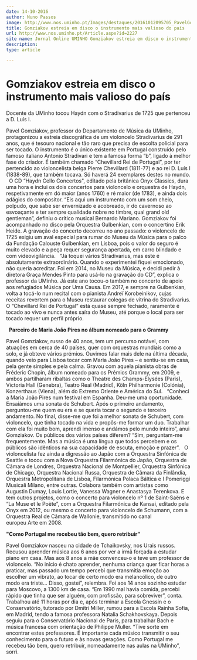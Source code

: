 ```yaml
---
date: 14-10-2016
author: Nuno Passos
image: http://www.nos.uminho.pt/Images/destaques/20161012095705_PavelGomziakovCD.jpg
title: Gomziakov estreia em disco o instrumento mais valioso do país
url: http://www.nos.uminho.pt/Article.aspx?id=2227
site name: Jornal Online UMINHO Gomziakov estreia em disco o instrumento mais valioso do país
description: 
type: article

---
```

# Gomziakov estreia em disco o instrumento mais valioso do país


  

Docente da UMinho tocou Haydn com o Stradivarius de 1725 que pertenceu a D. Luís I.

Pavel Gomziakov, professor do Departamento de Música da UMinho, protagonizou a estreia discográfica de um violoncelo Stradivarius de 291 anos, que é tesouro nacional e tão raro que precisa de escolta policial para ser tocado. O instrumento é o único existente em Portugal construído pelo famoso italiano Antonio Stradivari e tem a famosa forma “b”, ligado à melhor fase do criador. É também chamado “Chevillard Rei de Portugal”, por ter pertencido ao violoncelista belga Pierre Chevillard (1811-77) e ao rei D. Luís I (1838-89), que também tocava. Só haverá 24 exemplares destes no mundo.
 
O CD “Haydn Cello Concertos", editado pela britânica Onyx Classics, dura uma hora e inclui os dois concertos para violoncelo e orquestra de Haydn, respetivamente em dó maior (anos 1760) e ré maior (de 1783), e ainda dois adágios do compositor. “Eis aqui um instrumento com um som cheio, polpudo, que sabe ser envernizado e acobreado, ir do cavernoso ao esvoaçante e ter sempre qualidade nobre no timbre, qual grand old gentleman”, definiu o crítico musical Bernardo Mariano. Gomziakov foi acompanhado no disco pela Orquestra Gulbenkian, com o concertino Erik Heide. A gravação do concerto decorreu no ano passado: o violoncelo de 1725 exigiu um aval especial para rumar do Museu da Música para o palco da Fundação Calouste Gulbenkian, em Lisboa, pois o valor do seguro é muito elevado e a peça requer segurança apertada, em carro blindado e com videovigilância.
 
“Já toquei vários Stradivarius, mas este é absolutamente extraordinário. Quando o experimentei fiquei emocionado, não queria acreditar. Foi em 2014, no Museu da Música, e decidi pedir à diretora Graça Mendes Pinto para usá-lo na gravação do CD”, explica o professor da UMinho. Já este ano tocou-o também no concerto de apoio aos refugiados Música por Uma Causa. Em 2017, e sempre na Gulbenkian, volta a tocá-lo num recital com o pianista Andreï Korobeinikov, cujas receitas revertem para o Museu restaurar colegas de vitrina do Stradivarius. O “Chevillard Rei de Portugal” está quase sempre fechado, raramente é tocado ao vivo e nunca antes saíra do Museu, até porque o local para ser tocado requer um perfil próprio.

 
**Parceiro de Maria João Pires no álbum nomeado para o Grammy** 

Pavel Gomziakov, russo de 40 anos, tem um percurso notável, com atuações em cerca de 40 países, quer com orquestras mundiais como a solo, e já obteve vários prémios. Ouvimos falar mais dele na última década, quando veio para Lisboa tocar com Maria João Pires – e sentiu-se em casa, pela gente simples e pela calma. Gravou com aquela pianista obras de Fréderic Chopin, álbum nomeado para os Prémios Grammy, em 2009, e ambos partilharam ribaltas como o Theatre des Champs-Elysées (Paris), Victoria Hall (Genebra), Teatro Real (Madrid), Köln Philharmonie (Colónia), Konzerthaus (Viena), além do Extremo Oriente e América do Sul.
 
“Conheci a Maria João Pires num festival em Espanha. Deu-me uma oportunidade. Ensaiámos uma sonata de Schubert. Após o primeiro andamento, perguntou-me quem eu era e se queria tocar o segundo e terceiro andamento. No final, disse-me que foi a melhor sonata de Schubert, com violoncelo, que tinha tocado na vida e propôs-me formar um duo. Trabalhar com ela foi muito bom, aprendi imenso e andámos pelo mundo inteiro”, anui Gomziakov. Os públicos dos vários países diferem? “Sim, perguntam-me frequentemente. Mas a música é uma língua que todos percebem e os públicos são idênticos na sua capacidade de escuta, emoção e prazer”.
 
O violoncelista fez ainda a digressão ao Japão com a Orquestra Sinfónica de Seattle e tocou com a Nova Orquestra Filarmónica do Japão, Orquestra de Câmara de Londres, Orquestra Nacional de Montpellier, Orquestra Sinfónica de Chicago, Orquestra Nacional Russa, Orquestra de Câmara da Finlândia, Orquestra Metropolitana de Lisboa, Filarmónica Polaca Báltica e I Pomeriggi Musicali Milano, entre outras. Colabora também com artistas como Augustin Dumay, Louis Lortie, Vanessa Wagner e Anastasya Terenkova. E tem outros projetos, como o concerto para violoncelo nº 1 de Saint-Saëns e “La Muse et le Poète”, com a Orquestra Filarmónica de Kansai, editado pela Onyx em 2012, ou mesmo o concerto para violoncelo de Schumann, com a Orquestra Real de Câmara de Wallonie, transmitido no canal europeu Arte em 2008.

**"Como Portugal me recebeu tão bem, quero retribuir"** 

Pavel Gomziakov nasceu na cidade de Tchaikovsky, nos Urais russos. Recusou aprender música aos 6 anos por ver a irmã forçada a estudar piano em casa. Mas aos 8 anos a mãe convenceu-o e teve um professor de violoncelo. “No início é chato aprender, nenhuma criança quer ficar horas a praticar, mas passado um tempo percebi que transmitia emoção ao escolher um vibrato, ao tocar de certo modo era melancólico, de outro modo era triste... Disso, gostei”, relembra. Foi aos 14 anos sozinho estudar para Moscovo, a 1300 km de casa. “Em 1990 mal havia comida, percebi rápido que tinha que ser alguém, com profissão, para sobreviver”, conta.
 
Trabalhou até 11 horas por dia e, após terminar a Escola Gnessin e o Conservatório, tutorado por Dmitri Miller, rumou para a Escola Rainha Sofia, em Madrid, tendo a famosa professora Natalia Schakhovskaya. Depois seguiu para o Conservatório Nacional de Paris, para trabalhar Bach e música francesa com orientação de Philippe Muller. “Tive sorte em encontrar estes professores. É importante cada músico transmitir o seu conhecimento para o futuro e às novas gerações. Como Portugal me recebeu tão bem, quero retribuir, nomeadamente nas aulas na UMinho”, sorri.

